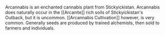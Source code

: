Arcannabis is an enchanted cannabis plant from Stickyickistan. Arcannabis does naturally occur in the [[Arcanite]] rich soils of Stickyickistan's Outback, but it is uncommon. [[Arcannabis Cultivation]] however, is very common. Generally seeds are produced by trained alchemists, then sold to farmers and individuals.